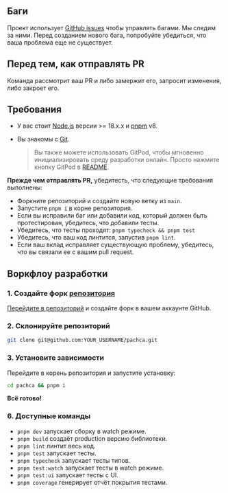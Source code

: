 ## Баги

Проект использует [GitHub issues](https://github.com/MonsterDeveloper/pachca/issues) чтобы управлять багами. Мы следим за ними. Перед созданием нового бага, попробуйте убедиться, что ваша проблема еще не существует.


## Перед тем, как отправлять PR

Команда рассмотрит ваш PR и либо замержит его, запросит изменения, либо закроет его.

## Требования

- У вас стоит [Node.js](https://nodejs.org/en/) версии >= 18.x.x и [pnpm](https://pnpm.io) v8.
- Вы знакомы с [Git](https://git-scm.com).

	> Вы также можете использовать GitPod, чтобы мгновенно инициализировать среду разработки онлайн. Просто нажмите кнопку GitPod в [README](./README.md).

**Прежде чем отправлять PR,** убедитесть, что следующие требования выполнены:

- Форкните репозиторий и создайте новую ветку из `main`.
- Запустите `pnpm i` в корне репозитория.
- Если вы исправили баг или добавили код, который должен быть протестирован, убедитесь, что добавили тесты.
- Убедитесь, что тесты проходят: `pnpm typecheck && pnpm test`
- Убедитесь, что ваш код линтится, запустив `pnpm lint`.
- Если ваш вклад исправляет существующую проблему, убедитесь, что вы связали ее с вашим pull request.

## Воркфлоу разработки

### 1. Создайте форк [репозитория](https://github.com/MonsterDeveloper/pachca)

[Перейдите в репозиторий](https://github.com/MonsterDeveloper/pachca) и создайте форк в вашем аккаунте GitHub.

### 2. Склонируйте репозиторий

```bash
git clone git@github.com:YOUR_USERNAME/pachca.git
```

### 3. Установите зависимости

Перейдите в корень репозитория и запустите установку:

```bash
cd pachca && pnpm i
```

**Всё готово!**

### 6. Доступные команды

- `pnpm dev` запускает сборку в watch режиме.
- `pnpm build` создаёт production версию библиотеки.
- `pnpm lint` линтит весь код.
- `pnpm test` запускает тесты.
- `pnpm typecheck` запускает тесты типов.
- `pnpm test:watch` запускает тесты в watch режиме.	
- `pnpm test:ui` запускает тесты с UI.	
- `pnpm coverage` генерирует отчёт покрытия тестами.